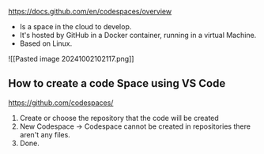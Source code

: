 https://docs.github.com/en/codespaces/overview

+ Is a space in the cloud to develop. 
+ It's hosted by GitHub in a Docker container, running in a virtual Machine. 
+ Based on Linux.

![[Pasted image 20241002102117.png]]

## How to create a code Space using VS Code 

https://github.com/codespaces/

1) Create or choose the repository that the code will be created
2) New Codespace -> Codespace cannot be created in repositories there aren't any files. 
3) Done.
